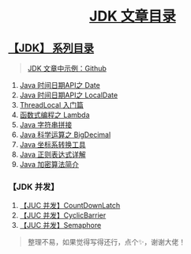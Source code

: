 <h1 align="center"><a href="#" target="_blank">JDK 文章目录</a></h1>


## [【JDK】 系列目录](https://www.dusty.vip/categories/JDK)

> [JDK 文章中示例：Github](https://github.com/vanDusty/JDK)

1. [Java 时间日期API之 Date](/Notes/JDK/Date/Java%20时间日期API之%20Date.md)
1. [Java 时间日期API之 LocalDate](/Notes/JDK/Date/Java%20时间日期API之%20LocalDate.md)
1. [ThreadLocal 入门篇](/Notes/JDK/Object/ThreadLocal%20入门篇.md)
1. [函数式编程之 Lambda](/Notes/JDK/Lambda/函数式编程之%20Lambda.md)
1. [Java 字符串拼接](/Notes/JDK/String/Java%20字符串拼接.md)
1. [Java 科学运算之 BigDecimal](/Notes/JDK/Number/Java%20科学运算之BigDecimal.md)
1. [Java 坐标系转换工具](/Notes/JDK/Number/Java%20坐标系转换工具.md)
1. [Java 正则表达式详解](/Notes/JDK/Verify/Java%20正则表达式详解.md)
1. [Java 加密算法简介](/Notes/JDK/Util/Java%20加密算法简介.md)

### 【JDK 并发】

1. [【JUC 并发】CountDownLatch](/Notes/JDK/JUC/【JUC%20并发】CountDownLatch.md)
1. [【JUC 并发】CyclicBarrier](/Notes/JDK/JUC/【JUC%20并发】CyclicBarrier.md)
1. [【JUC 并发】Semaphore](/Notes/JDK/JUC/【JUC%20并发】Semaphore.md)

> 整理不易，如果觉得写得还行，点个✨，谢谢大佬！
